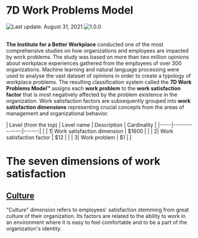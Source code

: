 # 7D Work Problems Model

<div align="left">
   <img id="last-update-badge" src="https://img.shields.io/badge/%F0%9F%93%85%20Last%20update%20-%20August%2031%2C%202021-blue.svg" alt="Last update: August 31, 2021" /> <img src="https://img.shields.io/badge/ %E2%9C%94%20Typology%20version%20-%201.0.0-yellow.svg" alt="1.0.0"/>
</div>
<br/>

__The Institute for a Better Workplace__ conducted one of the most comprehensive studies on how organizations and employees are impacted by work problems. The study was based on more than two million opinions about workplace experiences gathered from the employees of over 300 organizations. Machine learning and natural language processing were used to analyse the vast dataset of opinions in order to create a typology of workplace problems. The resulting classification system called the __7D Work Problems Model™__ assigns each __work problem__ to the __work satisfaction factor__ that is most negatively affected by the problem existence in the organization. Work satisfaction factors are subsequently grouped into __work satisfaction dimensions__ representing crucial concepts from the areas of management and organizational behavior.

| Level (from the top)  |      Level name      |  Description  | Cardinality |
|-----|--------------:|------:|  | 
|  1|  Work satisfaction dimension | $1600 |  |
|  2|    Work satisfaction factor   |   $12 |   |
|  3| Work problem |    $1 |   |

# The seven dimensions of work satisfaction

## [Culture](dimensions/culture.md)

"Culture" dimension refers to employees' satisfaction stemming from great culture of their organization. Its factors are related to the ability to work in an environment where it is easy to feel comfortable and to be a part of the organization's identity.




